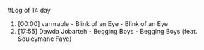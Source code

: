 #Log of 14 day

1. [00:00] varnrable - Blink of an Eye - Blink of an Eye
1. [17:55] Dawda Jobarteh - Begging Boys - Begging Boys (feat. Souleymane Faye)
